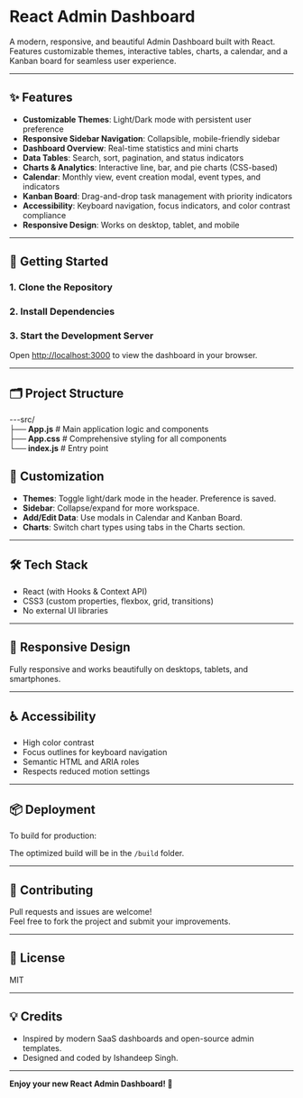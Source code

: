 # React Admin Dashboard

A modern, responsive, and beautiful Admin Dashboard built with React.  
Features customizable themes, interactive tables, charts, a calendar, and a Kanban board for seamless user experience.

---

## ✨ Features

- **Customizable Themes**: Light/Dark mode with persistent user preference
- **Responsive Sidebar Navigation**: Collapsible, mobile-friendly sidebar
- **Dashboard Overview**: Real-time statistics and mini charts
- **Data Tables**: Search, sort, pagination, and status indicators
- **Charts & Analytics**: Interactive line, bar, and pie charts (CSS-based)
- **Calendar**: Monthly view, event creation modal, event types, and indicators
- **Kanban Board**: Drag-and-drop task management with priority indicators
- **Accessibility**: Keyboard navigation, focus indicators, and color contrast compliance
- **Responsive Design**: Works on desktop, tablet, and mobile

---

## 🚀 Getting Started

### 1. Clone the Repository


### 2. Install Dependencies


### 3. Start the Development Server


Open [http://localhost:3000](http://localhost:3000) to view the dashboard in your browser.

---

## 🗂️ Project Structure


---src/<br>
**├── App.js** # Main application logic and components<br>
**├── App.css** # Comprehensive styling for all components<br>
**└── index.js** # Entry point<br>



## 🎨 Customization

- **Themes**: Toggle light/dark mode in the header. Preference is saved.
- **Sidebar**: Collapse/expand for more workspace.
- **Add/Edit Data**: Use modals in Calendar and Kanban Board.
- **Charts**: Switch chart types using tabs in the Charts section.

---

## 🛠️ Tech Stack

- React (with Hooks & Context API)
- CSS3 (custom properties, flexbox, grid, transitions)
- No external UI libraries

---

## 📱 Responsive Design

Fully responsive and works beautifully on desktops, tablets, and smartphones.

---

## ♿ Accessibility

- High color contrast
- Focus outlines for keyboard navigation
- Semantic HTML and ARIA roles
- Respects reduced motion settings

---

## 📦 Deployment

To build for production:

The optimized build will be in the `/build` folder.

---

## 🙌 Contributing

Pull requests and issues are welcome!  
Feel free to fork the project and submit your improvements.

---

## 📄 License

MIT

---

## 💡 Credits

- Inspired by modern SaaS dashboards and open-source admin templates.
- Designed and coded by Ishandeep Singh.

---

**Enjoy your new React Admin Dashboard! 🚀**

